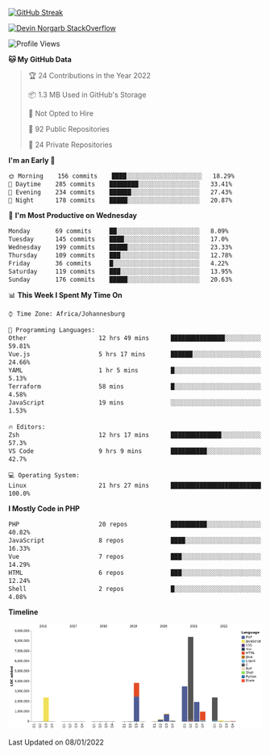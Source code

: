 
[![GitHub Streak](http://github-readme-streak-stats.herokuapp.com?user=DevinNorgarb&date_format=M%20j%5B%2C%20Y%5D)](https://git.io/streak-stats)


[![Devin Norgarb StackOverflow](https://github-readme-stackoverflow.vercel.app/?userID=4993755)](https://stackoverflow.com/users/4993755/devin-norgarb)

<!--START_SECTION:waka-->
![Profile Views](http://img.shields.io/badge/Profile%20Views-41-blue)

**🐱 My GitHub Data** 

> 🏆 24 Contributions in the Year 2022
 > 
> 📦 1.3 MB Used in GitHub's Storage 
 > 
> 🚫 Not Opted to Hire
 > 
> 📜 92 Public Repositories 
 > 
> 🔑 24 Private Repositories  
 > 
**I'm an Early 🐤** 

```text
🌞 Morning    156 commits    ████░░░░░░░░░░░░░░░░░░░░░   18.29% 
🌆 Daytime    285 commits    ████████░░░░░░░░░░░░░░░░░   33.41% 
🌃 Evening    234 commits    ██████░░░░░░░░░░░░░░░░░░░   27.43% 
🌙 Night      178 commits    █████░░░░░░░░░░░░░░░░░░░░   20.87%

```
📅 **I'm Most Productive on Wednesday** 

```text
Monday       69 commits     ██░░░░░░░░░░░░░░░░░░░░░░░   8.09% 
Tuesday      145 commits    ████░░░░░░░░░░░░░░░░░░░░░   17.0% 
Wednesday    199 commits    █████░░░░░░░░░░░░░░░░░░░░   23.33% 
Thursday     109 commits    ███░░░░░░░░░░░░░░░░░░░░░░   12.78% 
Friday       36 commits     █░░░░░░░░░░░░░░░░░░░░░░░░   4.22% 
Saturday     119 commits    ███░░░░░░░░░░░░░░░░░░░░░░   13.95% 
Sunday       176 commits    █████░░░░░░░░░░░░░░░░░░░░   20.63%

```


📊 **This Week I Spent My Time On** 

```text
⌚︎ Time Zone: Africa/Johannesburg

💬 Programming Languages: 
Other                    12 hrs 49 mins      ███████████████░░░░░░░░░░   59.81% 
Vue.js                   5 hrs 17 mins       ██████░░░░░░░░░░░░░░░░░░░   24.66% 
YAML                     1 hr 5 mins         █░░░░░░░░░░░░░░░░░░░░░░░░   5.13% 
Terraform                58 mins             █░░░░░░░░░░░░░░░░░░░░░░░░   4.58% 
JavaScript               19 mins             ░░░░░░░░░░░░░░░░░░░░░░░░░   1.53%

🔥 Editors: 
Zsh                      12 hrs 17 mins      ██████████████░░░░░░░░░░░   57.3% 
VS Code                  9 hrs 9 mins        ██████████░░░░░░░░░░░░░░░   42.7%

💻 Operating System: 
Linux                    21 hrs 27 mins      █████████████████████████   100.0%

```

**I Mostly Code in PHP** 

```text
PHP                      20 repos            ██████████░░░░░░░░░░░░░░░   40.82% 
JavaScript               8 repos             ████░░░░░░░░░░░░░░░░░░░░░   16.33% 
Vue                      7 repos             ███░░░░░░░░░░░░░░░░░░░░░░   14.29% 
HTML                     6 repos             ███░░░░░░░░░░░░░░░░░░░░░░   12.24% 
Shell                    2 repos             █░░░░░░░░░░░░░░░░░░░░░░░░   4.08%

```


**Timeline**

![Chart not found](https://raw.githubusercontent.com/DevinNorgarb/DevinNorgarb/main/charts/bar_graph.png) 


 Last Updated on 08/01/2022
<!--END_SECTION:waka-->

